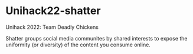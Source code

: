 # Unihack22-shatter
Unihack 2022: Team Deadly Chickens

Shatter groups social media communites by shared interests to expose the uniformity (or diversity) of the content you consume online.
